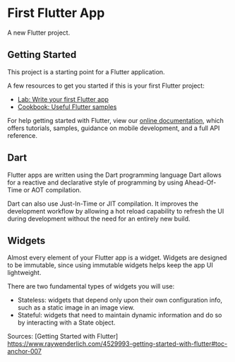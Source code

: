 # First Flutter App

A new Flutter project.

## Getting Started

This project is a starting point for a Flutter application.

A few resources to get you started if this is your first Flutter project:

- [Lab: Write your first Flutter app](https://flutter.dev/docs/get-started/codelab)
- [Cookbook: Useful Flutter samples](https://flutter.dev/docs/cookbook)

For help getting started with Flutter, view our
[online documentation](https://flutter.dev/docs), which offers tutorials,
samples, guidance on mobile development, and a full API reference.

## Dart
Flutter apps are written using the Dart programming language
Dart allows for a reactive and declarative style of programming by using Ahead-Of-Time or AOT compilation.

Dart can also use Just-In-Time or JIT compilation. It improves the development workflow by allowing a hot reload capability to refresh the UI during development without the need for an entirely new build.

## Widgets
Almost every element of your Flutter app is a widget. Widgets are designed to be immutable, since using immutable widgets helps keep the app UI lightweight.

There are two fundamental types of widgets you will use:

- Stateless: widgets that depend only upon their own configuration info, such as a static image in an image view.
- Stateful: widgets that need to maintain dynamic information and do so by interacting with a State object.


Sources: [Getting Started with Flutter] https://www.raywenderlich.com/4529993-getting-started-with-flutter#toc-anchor-007
